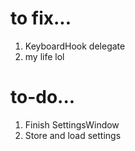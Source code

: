 # to fix...
1) KeyboardHook delegate
2) my life lol

# to-do...
1) Finish SettingsWindow
2) Store and load settings

